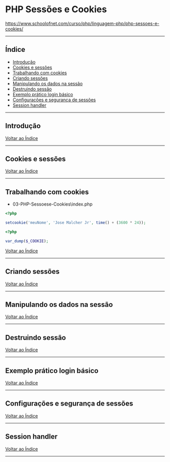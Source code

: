 # PHP Sessões e Cookies

https://www.schoolofnet.com/curso/php/linguagem-php/php-sessoes-e-cookies/

---

## <a name="indice">Índice</a>

- [Introdução](#parte1)   
- [Cookies e sessões](#parte2)   
- [Trabalhando com cookies](#parte3)   
- [Criando sessões](#parte4)   
- [Manipulando os dados na sessão](#parte5)   
- [Destruindo sessão](#parte6)   
- [Exemplo prático login básico](#parte7)   
- [Configurações e segurança de sessões](#parte8)   
- [Session handler](#parte9)   


---

## <a name="parte1">Introdução</a>


[Voltar ao Índice](#indice)

---

## <a name="parte2">Cookies e sessões</a>


[Voltar ao Índice](#indice)

---

## <a name="parte3">Trabalhando com cookies</a>

- 03-PHP-Sessoese-Cookies\index.php

```php
<?php

setcookie('meuNome', 'Jose Malcher Jr', time() + (3600 * 24));
```

```php
<?php

var_dump($_COOKIE);
```

[Voltar ao Índice](#indice)

---

## <a name="parte4">Criando sessões</a>


[Voltar ao Índice](#indice)

---

## <a name="parte5">Manipulando os dados na sessão</a>


[Voltar ao Índice](#indice)

---

## <a name="parte6">Destruindo sessão</a>


[Voltar ao Índice](#indice)

---

## <a name="parte7">Exemplo prático login básico</a>


[Voltar ao Índice](#indice)

---

## <a name="parte8">Configurações e segurança de sessões</a>


[Voltar ao Índice](#indice)

---

## <a name="parte9">Session handler</a>


[Voltar ao Índice](#indice)

---
